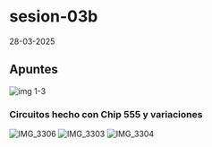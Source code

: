 # sesion-03b
28-03-2025

## Apuntes

![img 1-3](https://github.com/user-attachments/assets/1c086b83-81c5-4ff5-80bd-5a5bdbad1456)

### Circuitos hecho con Chip 555 y variaciones

![IMG_3306](https://github.com/user-attachments/assets/47e50ace-2ae1-44ec-8fd8-4a8a2ac461c1)
![IMG_3303](https://github.com/user-attachments/assets/71089036-7fd4-46fb-a4f9-718dc8b1043e)
![IMG_3304](https://github.com/user-attachments/assets/90f02657-46aa-4dd2-96e2-4c3f379af738)
